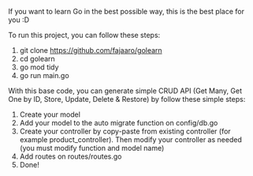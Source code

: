 If you want to learn Go in the best possible way, this is the best place for you :D

To run this project, you can follow these steps:
1. git clone https://github.com/fajaaro/golearn
2. cd golearn
3. go mod tidy
4. go run main.go

With this base code, you can generate simple CRUD API (Get Many, Get One by ID, Store, Update, Delete & Restore) by follow these simple steps:
1. Create your model
2. Add your model to the auto migrate function on config/db.go
3. Create your controller by copy-paste from existing controller (for example product_controller). Then modify your controller as needed (you must modify function and model name)
4. Add routes on routes/routes.go
5. Done!
